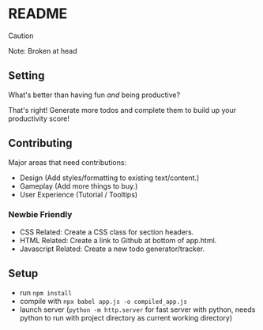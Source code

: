 # README

> [!CAUTION]
> Note: Broken at head

## Setting

What's better than having fun *and* being productive?

That's right! Generate more todos and complete them to build up your productivity score!

## Contributing

Major areas that need contributions:
- Design (Add styles/formatting to existing text/content.)
- Gameplay (Add more things to buy.)
- User Experience (Tutorial / Tooltips)

### Newbie Friendly
- CSS Related: Create a CSS class for section headers.
- HTML Related: Create a link to Github at bottom of app.html.
- Javascript Related: Create a new todo generator/tracker.

## Setup

- run `npm install`
- compile with `npx babel app.js -o compiled_app.js`
- launch server (`python -m http.server` for fast server with python, needs python to run with project directory as current working directory)
